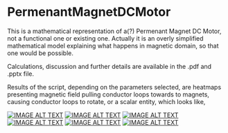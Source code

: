 # PermenantMagnetDCMotor
This is a mathematical representation of a(?) Permenant Magnet DC Motor, not a functional one or existing one.
Actually it is an overly simplified mathematical model explaining what happens in magnetic domain, so that one would be possible.

Calculations, discussion and further details are available in the .pdf and .pptx file.

Results of the script, depending on the parameters selected, are heatmaps presenting magnetic field pulling conductor loops towards to magnets, 
causing conductor loops to rotate, or a scalar entity, which looks like, 

[![IMAGE ALT TEXT](http://img.youtube.com/vi/LEFVzhaUfC0/0.jpg)](https://www.youtube.com/watch?v=LEFVzhaUfC0 "Magnetic Field That Pulling Away X4")
[![IMAGE ALT TEXT](http://img.youtube.com/vi/N5HJEF2QbTI/0.jpg)](https://www.youtube.com/watch?v=N5HJEF2QbTI "Magnetic Field That Rotating X4")
[![IMAGE ALT TEXT](http://img.youtube.com/vi/X6NGHHZ_Xe4/0.jpg)](https://www.youtube.com/watch?v=X6NGHHZ_Xe4 "Magnetic Field That Pulling Away X6")
[![IMAGE ALT TEXT](http://img.youtube.com/vi/SismS5Op5i8/0.jpg)](https://www.youtube.com/watch?v=SismS5Op5i8 "Magnetic Field That Pulling Away X8")
[![IMAGE ALT TEXT](http://img.youtube.com/vi/oSps9NEl-jI/0.jpg)](https://www.youtube.com/watch?v=oSps9NEl-jI "Magnetic Field As Scalar Entity X4")
[![IMAGE ALT TEXT](http://img.youtube.com/vi/T8_kr8FlegY/0.jpg)](https://www.youtube.com/watch?v=T8_kr8FlegY "Magnetic Field As Scalar Entity X8")
